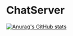 # ChatServer
[![Anurag's GitHub stats](https://github-readme-stats.vercel.app/api?username=rclarsfull)](https://github.com/anuraghazra/github-readme-stats)
